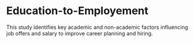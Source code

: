 # Education-to-Employement
This study identifies key academic and non-academic factors influencing job offers and salary to improve career planning and hiring.
